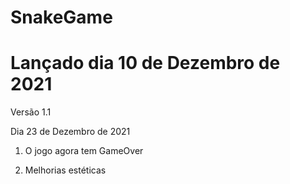 # SnakeGame
# Lançado dia 10 de Dezembro de 2021

Versão 1.1

Dia 23 de Dezembro de 2021


1. O jogo agora tem GameOver

2. Melhorias estéticas

